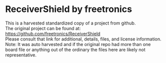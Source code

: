 
# ReceiverShield by freetronics  
This is a harvested standardized copy of a project from github.  
The original project can be found at:  
https://github.com/freetronics/ReceiverShield  
Please consult that link for additional, details, files, and license information.  
Note: It was auto harvested and if the original repo had more than one board file or anything out of the ordinary the files here are likely not representative.  
    
